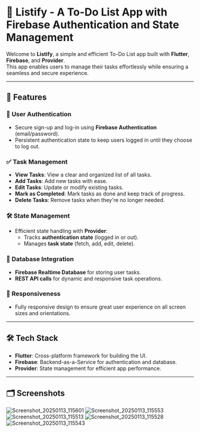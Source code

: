# 📝 Listify - A To-Do List App with Firebase Authentication and State Management  

Welcome to **Listify**, a simple and efficient To-Do List app built with **Flutter**, **Firebase**, and **Provider**.  
This app enables users to manage their tasks effortlessly while ensuring a seamless and secure experience.

---

## 🚀 **Features**  

### 🔐 **User Authentication**  
- Secure sign-up and log-in using **Firebase Authentication** (email/password).  
- Persistent authentication state to keep users logged in until they choose to log out.  

### ✅ **Task Management**  
- **View Tasks**: View a clear and organized list of all tasks.  
- **Add Tasks**: Add new tasks with ease.  
- **Edit Tasks**: Update or modify existing tasks.  
- **Mark as Completed**: Mark tasks as done and keep track of progress.  
- **Delete Tasks**: Remove tasks when they're no longer needed.  

### 🛠️ **State Management**  
- Efficient state handling with **Provider**:  
  - Tracks **authentication state** (logged in or out).  
  - Manages **task state** (fetch, add, edit, delete).  

### 💾 **Database Integration**  
- **Firebase Realtime Database** for storing user tasks.  
- **REST API calls** for dynamic and responsive task operations.  

### 📱 **Responsiveness**  
- Fully responsive design to ensure great user experience on all screen sizes and orientations.

---

## 🛠️ **Tech Stack**  

- **Flutter**: Cross-platform framework for building the UI.  
- **Firebase**: Backend-as-a-Service for authentication and database.  
- **Provider**: State management for efficient app performance.  

---

## 🗂️ **Screenshots**  
![Screenshot_20250113_115601](https://github.com/user-attachments/assets/f5bcd072-d860-4246-bf96-753104c1a6c0)
![Screenshot_20250113_115553](https://github.com/user-attachments/assets/dfe97ec3-706e-493f-9ff0-6d07b57bc405)
![Screenshot_20250113_115513](https://github.com/user-attachments/assets/0b705bfb-aeee-4959-bb79-da97bf221b43)
![Screenshot_20250113_115528](https://github.com/user-attachments/assets/93299da8-1632-4f1b-a3c1-d6cb4d1a8ddd)
![Screenshot_20250113_115543](https://github.com/user-attachments/assets/6dde0ffd-9911-415b-b3fb-d898bfc314f9)

